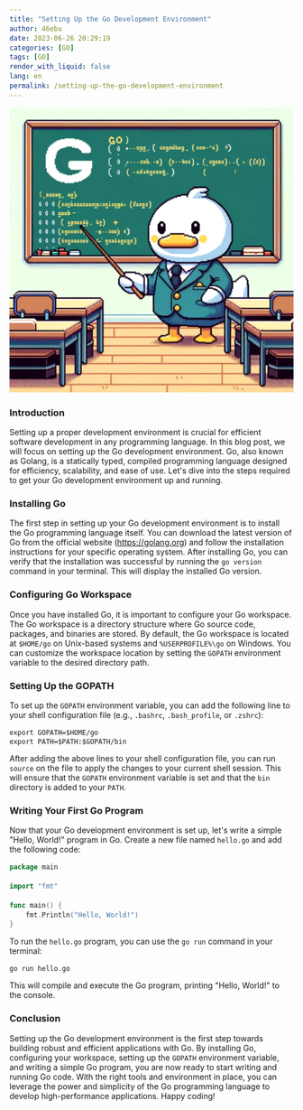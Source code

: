 ```yaml
---
title: "Setting Up the Go Development Environment"
author: 46ebu
date: 2023-06-26 20:29:19 
categories: [GO]
tags: [GO]
render_with_liquid: false
lang: en
permalink: /setting-up-the-go-development-environment
---
```


![Intro](/assets/img/post/go.png)
### Introduction
Setting up a proper development environment is crucial for efficient software development in any programming language. In this blog post, we will focus on setting up the Go development environment. Go, also known as Golang, is a statically typed, compiled programming language designed for efficiency, scalability, and ease of use. Let's dive into the steps required to get your Go development environment up and running.

### Installing Go
The first step in setting up your Go development environment is to install the Go programming language itself. You can download the latest version of Go from the official website (https://golang.org) and follow the installation instructions for your specific operating system. After installing Go, you can verify that the installation was successful by running the `go version` command in your terminal. This will display the installed Go version.

### Configuring Go Workspace
Once you have installed Go, it is important to configure your Go workspace. The Go workspace is a directory structure where Go source code, packages, and binaries are stored. By default, the Go workspace is located at `$HOME/go` on Unix-based systems and `%USERPROFILE%\go` on Windows. You can customize the workspace location by setting the `GOPATH` environment variable to the desired directory path.

### Setting Up the GOPATH
To set up the `GOPATH` environment variable, you can add the following line to your shell configuration file (e.g., `.bashrc`, `.bash_profile`, or `.zshrc`):

```shell
export GOPATH=$HOME/go
export PATH=$PATH:$GOPATH/bin
```

After adding the above lines to your shell configuration file, you can run `source` on the file to apply the changes to your current shell session. This will ensure that the `GOPATH` environment variable is set and that the `bin` directory is added to your `PATH`.

### Writing Your First Go Program
Now that your Go development environment is set up, let's write a simple "Hello, World!" program in Go. Create a new file named `hello.go` and add the following code:

```go
package main

import "fmt"

func main() {
    fmt.Println("Hello, World!")
}
```

To run the `hello.go` program, you can use the `go run` command in your terminal:

```shell
go run hello.go
```

This will compile and execute the Go program, printing "Hello, World!" to the console.

### Conclusion
Setting up the Go development environment is the first step towards building robust and efficient applications with Go. By installing Go, configuring your workspace, setting up the `GOPATH` environment variable, and writing a simple Go program, you are now ready to start writing and running Go code. With the right tools and environment in place, you can leverage the power and simplicity of the Go programming language to develop high-performance applications. Happy coding!